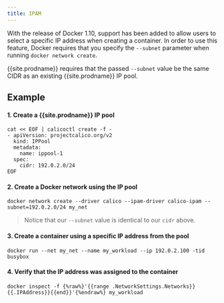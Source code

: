 ```yaml
---
title: IPAM
---
```


With the release of Docker 1.10, support has been added to allow users to
select a specific IP address when creating a container.  In order to use
this feature, Docker requires that you specify the `--subnet` parameter when running
`docker network create`.

{{site.prodname}} requires that the passed `--subnet` value be the same CIDR as an existing
{{site.prodname}} IP pool.  

## Example

#### 1. Create a {{site.prodname}} IP pool

```
cat << EOF | calicoctl create -f -
- apiVersion: projectcalico.org/v2
  kind: IPPool
  metadata:
    name: ippool-1
  spec:
    cidr: 192.0.2.0/24
EOF
```

#### 2. Create a Docker network using the IP pool

```
docker network create --driver calico --ipam-driver calico-ipam --subnet=192.0.2.0/24 my_net
```

>Notice that our `--subnet` value is identical to our `cidr` above.

#### 3. Create a container using a specific IP address from the pool

```
docker run --net my_net --name my_workload --ip 192.0.2.100 -tid busybox
```

#### 4. Verify that the IP address was assigned to the container

```
docker inspect -f {%raw%}'{{range .NetworkSettings.Networks}}{{.IPAddress}}{{end}}'{%endraw%} my_workload
```
